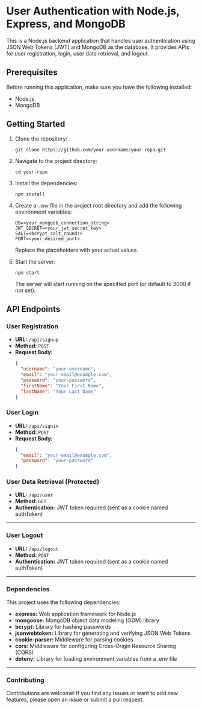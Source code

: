 # User Authentication with Node.js, Express, and MongoDB

This is a Node.js backend application that handles user authentication using JSON Web Tokens (JWT) and MongoDB as the database. It provides APIs for user registration, login, user data retrieval, and logout.

## Prerequisites

Before running this application, make sure you have the following installed:

- Node.js
- MongoDB

## Getting Started

1. Clone the repository:

    ```
    git clone https://github.com/your-username/your-repo.git
    ```

2. Navigate to the project directory:

    ```
    cd your-repo
    ```

3. Install the dependencies:

    ```
    npm install
    ```

4. Create a `.env` file in the project root directory and add the following environment variables:

    ```
    DB=<your_mongodb_connection_string>
    JWT_SECRET=<your_jwt_secret_key>
    SALT=<bcrypt_salt_rounds>
    PORT=<your_desired_port>
    ```

   Replace the placeholders with your actual values.

5. Start the server:

    ```
    npm start
    ```

   The server will start running on the specified port (or default to 3000 if not set).

## API Endpoints

### User Registration

- **URL:** `/api/signup`
- **Method:** `POST`
- **Request Body:**
  ```json
  {
    "username": "your-username",
    "email": "your-email@example.com",
    "password": "your-password",
    "firstName": "Your First Name",
    "lastName": "Your Last Name"
  }

### User Login

- **URL:** `/api/signin`
- **Method:** `POST`
- **Request Body:**
  ```json
  {
    "email": "your-email@example.com",
    "password": "your-password"
  }

### User Data Retrieval (Protected)

- **URL:** `/api/user`
- **Method:** `GET`
- **Authentication:** JWT token required (sent as a cookie named authToken)

---

### User Logout

- **URL:** `/api/logout`
- **Method:** `POST`
- **Authentication:** JWT token required (sent as a cookie named authToken)

---

### Dependencies

This project uses the following dependencies:

- **express:** Web application framework for Node.js
- **mongoose:** MongoDB object data modeling (ODM) library
- **bcrypt:** Library for hashing passwords
- **jsonwebtoken:** Library for generating and verifying JSON Web Tokens
- **cookie-parser:** Middleware for parsing cookies
- **cors:** Middleware for configuring Cross-Origin Resource Sharing (CORS)
- **dotenv:** Library for loading environment variables from a .env file

---

### Contributing

Contributions are welcome! If you find any issues or want to add new features, please open an issue or submit a pull request.

